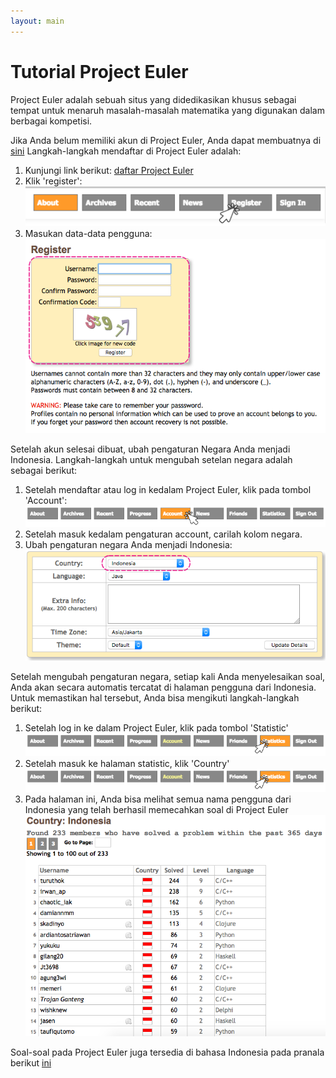 ```yaml
---
layout: main
---
```


# Tutorial Project Euler

Project Euler adalah sebuah situs yang didedikasikan khusus sebagai tempat untuk menaruh masalah-masalah matematika yang digunakan dalam berbagai kompetisi.
  
  Jika Anda belum memiliki akun di Project Euler, Anda dapat membuatnya di [sini](https://projecteuler.net/register)
  Langkah-langkah mendaftar di Project Euler adalah:
  1. Kunjungi link berikut: [daftar Project Euler](https://projecteuler.net/register)
  2. Klik 'register':
  ![Alt](besutkode/img/tutspe/klikreg.png "klik pada tombol register")
  3. Masukan data-data pengguna:
  ![Alt](besutkode/img/tutspe/regis.png "masukan data pengguna")
  
  Setelah akun selesai dibuat, ubah pengaturan Negara Anda menjadi Indonesia.
  Langkah-langkah untuk mengubah setelan negara adalah sebagai berikut:
  1. Setelah mendaftar atau log in kedalam Project Euler, klik pada tombol 'Account':
  ![Alt](besutkode/img/tutspe/klikacc.png "klik pada tombol account")
  2. Setelah masuk kedalam pengaturan account, carilah kolom negara.
  3. Ubah pengaturan negara Anda menjadi Indonesia:
  ![Alt](besutkode/img/tutspe/changeindo.png "ubah pengaturan negara")
  
  Setelah mengubah pengaturan negara, setiap kali Anda menyelesaikan soal, Anda akan secara automatis tercatat di halaman pengguna dari Indonesia.
  Untuk memastikan hal tersebut, Anda bisa mengikuti langkah-langkah berikut:
  1. Setelah log in ke dalam Project Euler, klik pada tombol 'Statistic'
  ![Alt](/besutkode/img/tutspe/klikstat.png "klik tombol statistic")
  2. Setelah masuk ke halaman statistic, klik 'Country'
  ![Alt](/besutkode/img/tutspe/klikstat.png "klik tombol country")
  3. Pada halaman ini, Anda bisa melihat semua nama pengguna dari Indonesia yang telah berhasil memecahkan soal di Project Euler
  ![Alt](/besutkode/img/tutspe/indolist.png "daftar pengguna dari Indonesia")
  
  Soal-soal pada Project Euler juga tersedia di bahasa Indonesia pada pranala berikut [ini](http://wikimedia-id.github.io/projecteuler/)
